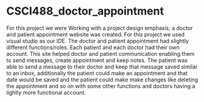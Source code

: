# CSCI488_doctor_appointment
For this project we were Working with a project design emphasis, a doctor and patient appointment website was created. For this project we used visual studio as our IDE. The doctor and patient appointment had slightly different functions/roles. Each patient and each doctor had their own account. This site helped doctor and patient communication enabling them to send messages, create appointment and keep notes. The patient was able to send a message to their doctor and keep that message saved similar to an inbox, additionally the patient could make an appointment and that date would be saved and the patient could make make changes like deleting the appointment and so on with some other functions and doctors having a lightly more functional account.
